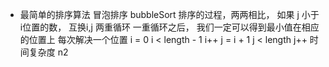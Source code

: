 - 最简单的排序算法
  冒泡排序 bubbleSort
  排序的过程，两两相比， 如果 j 小于 i位置的数， 互换i,j
  两重循环
  一重循环之后， 我们一定可以得到最小值在相应的位置上
  每次解决一个位置
  i = 0  i < length - 1 i++
  j = i + 1   j < length  j++
  时间复杂度 n2